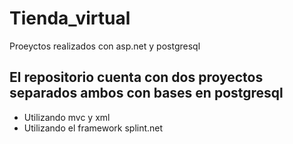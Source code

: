 # Tienda_virtual
Proeyctos realizados con asp.net y postgresql  
## El repositorio cuenta con dos proyectos separados ambos con bases en postgresql  

* Utilizando mvc y xml  
* Utilizando el framework splint.net 

